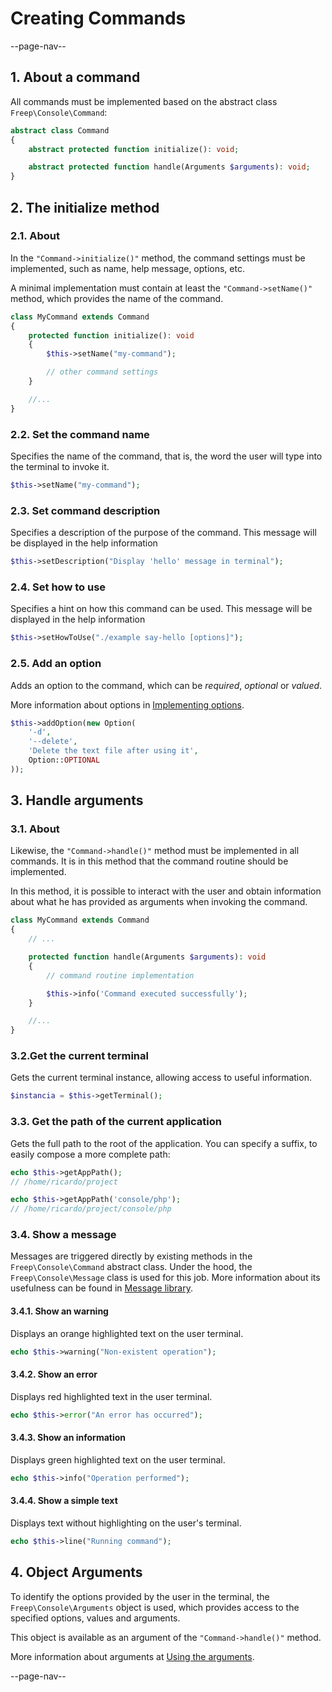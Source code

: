 # Creating Commands

--page-nav--

## 1. About a command

All commands must be implemented based on the abstract class `Freep\Console\Command`:

```php
abstract class Command
{
    abstract protected function initialize(): void;

    abstract protected function handle(Arguments $arguments): void;
}
```

## 2. The initialize method

### 2.1. About

In the `"Command->initialize()"` method, the command settings must be implemented, such as name, help message, options, etc.

A minimal implementation must contain at least the `"Command->setName()"` method, which provides the name of the command.

```php
class MyCommand extends Command
{
    protected function initialize(): void
    {
        $this->setName("my-command");

        // other command settings
    }

    //...
}
```

### 2.2. Set the command name

Specifies the name of the command, that is, the word the user will type into the terminal to invoke it.

```php
$this->setName("my-command");
```

### 2.3. Set command description

Specifies a description of the purpose of the command.
This message will be displayed in the help information

```php
$this->setDescription("Display 'hello' message in terminal");
```

### 2.4. Set how to use

Specifies a hint on how this command can be used.
This message will be displayed in the help information

```php
$this->setHowToUse("./example say-hello [options]");
```

### 2.5. Add an option

Adds an option to the command, which can be *required*, *optional* or *valued*.

More information about options in [Implementing options](05-implementing-options.md).

```php
$this->addOption(new Option(
    '-d',
    '--delete',
    'Delete the text file after using it',
    Option::OPTIONAL
));
```

## 3. Handle arguments

### 3.1. About

Likewise, the `"Command->handle()"` method must be implemented in all commands. It is in this method that the command routine should be implemented.

In this method, it is possible to interact with the user and obtain information about what he has provided as arguments when invoking the command.

```php
class MyCommand extends Command
{
    // ...

    protected function handle(Arguments $arguments): void
    {
        // command routine implementation

        $this->info('Command executed successfully');
    }

    //...
}
```

### 3.2.Get the current terminal

Gets the current terminal instance, allowing access to useful information.

```php
$instancia = $this->getTerminal();
```

### 3.3. Get the path of the current application

Gets the full path to the root of the application. You can specify a suffix, to easily compose a more complete path:

```php
echo $this->getAppPath();
// /home/ricardo/project

echo $this->getAppPath('console/php');
// /home/ricardo/project/console/php
```

### 3.4. Show a message

Messages are triggered directly by existing methods in the `Freep\Console\Command` abstract class.
Under the hood, the `Freep\Console\Message` class is used for this job.
More information about its usefulness can be found in [Message library](08-message-library.md).

#### 3.4.1. Show an warning

Displays an orange highlighted text on the user terminal.

```php
echo $this->warning("Non-existent operation");
```

#### 3.4.2. Show an error

Displays red highlighted text in the user terminal.

```php
echo $this->error("An error has occurred");
```

#### 3.4.3. Show an information

Displays green highlighted text on the user terminal.

```php
echo $this->info("Operation performed");
```

#### 3.4.4. Show a simple text

Displays text without highlighting on the user's terminal.

```php
echo $this->line("Running command");
```

## 4. Object Arguments

To identify the options provided by the user in the terminal, the `Freep\Console\Arguments` object is used, which provides access to the specified options, values and arguments.

This object is available as an argument of the `"Command->handle()"` method.

More information about arguments at [Using the arguments](06-using-the-arguments.md).

--page-nav--
